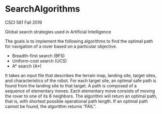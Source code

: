# SearchAlgorithms
CSCI 561 Fall 2019

Global search strategies used in Artificial Intelligence

The goals is to implement the following algorithms to find the optimal path for navigation of a rover based on a particular objective.
- Breadth-first search (BFS)
- Uniform-cost search (UCS)
- A* search (A*)

It takes an input file that describes the terrain map, landing site, target sites, and characteristics of the robot. For each target site, an optimal safe path is found from the landing site to that target. A path is composed of a sequence of elementary moves. Each elementary move consists of moving the rover to one of its 8 neighbors. The algorithm will return an optimal path, that is, with shortest possible operational path length. If an optimal path cannot be found, the algorithm returns “FAIL”.
